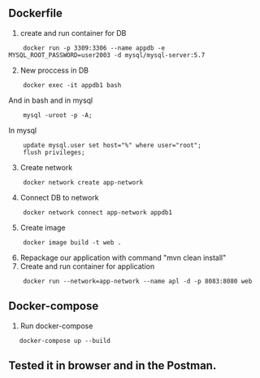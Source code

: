 ## Dockerfile

1. create and run container for DB
```
    docker run -p 3309:3306 --name appdb -e MYSQL_ROOT_PASSWORD=user2003 -d mysql/mysql-server:5.7
```
2. New proccess in DB
```
    docker exec -it appdb1 bash
```
And in bash and in mysql
```
    mysql -uroot -p -A;
```
In mysql
```
    update mysql.user set host="%" where user="root";
    flush privileges;
```
3. Create network
```
    docker network create app-network
```
4. Connect DB to network
```
    docker network connect app-network appdb1
```
5. Create image
```
    docker image build -t web .
```
6. Repackage our application with command "mvn clean install"
7. Create and run container for application
```
    docker run --network=app-network --name apl -d -p 8083:8080 web
```
## Docker-compose

1. Run docker-compose
```
   docker-compose up --build
```

## Tested it in browser and in the Postman.